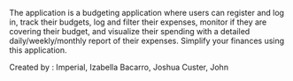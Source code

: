 The application is a budgeting application where users can register and log in, track their budgets, log and filter their expenses, monitor if they are covering their budget, and visualize their spending with a detailed daily/weekly/monthly report of their expenses. 
Simplify your finances using this application. 

Created by : Imperial, Izabella
             Bacarro, Joshua
             Custer, John

